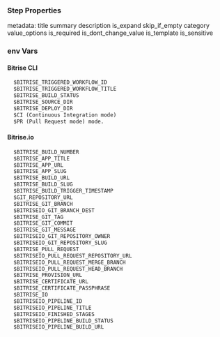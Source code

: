 ### Step Properties
metadata:
  title
  summary
  description
is_expand
skip_if_empty
category
value_options
is_required
is_dont_change_value
is_template
is_sensitive

### env Vars
#### Bitrise CLI
```txt
  $BITRISE_TRIGGERED_WORKFLOW_ID
  $BITRISE_TRIGGERED_WORKFLOW_TITLE
  $BITRISE_BUILD_STATUS
  $BITRISE_SOURCE_DIR
  $BITRISE_DEPLOY_DIR
  $CI (Continuous Integration mode)
  $PR (Pull Request mode) mode.
```
#### Bitrise.io
```txt
  $BITRISE_BUILD_NUMBER
  $BITRISE_APP_TITLE
  $BITRISE_APP_URL
  $BITRISE_APP_SLUG
  $BITRISE_BUILD_URL
  $BITRISE_BUILD_SLUG
  $BITRISE_BUILD_TRIGGER_TIMESTAMP
  $GIT_REPOSITORY_URL
  $BITRISE_GIT_BRANCH
  $BITRISEIO_GIT_BRANCH_DEST
  $BITRISE_GIT_TAG
  $BITRISE_GIT_COMMIT
  $BITRISE_GIT_MESSAGE
  $BITRISEIO_GIT_REPOSITORY_OWNER
  $BITRISEIO_GIT_REPOSITORY_SLUG
  $BITRISE_PULL_REQUEST
  $BITRISEIO_PULL_REQUEST_REPOSITORY_URL
  $BITRISEIO_PULL_REQUEST_MERGE_BRANCH
  $BITRISEIO_PULL_REQUEST_HEAD_BRANCH
  $BITRISE_PROVISION_URL
  $BITRISE_CERTIFICATE_URL
  $BITRISE_CERTIFICATE_PASSPHRASE
  $BITRISE_IO
  $BITRISEIO_PIPELINE_ID
  $BITRISEIO_PIPELINE_TITLE
  $BITRISEIO_FINISHED_STAGES
  $BITRISEIO_PIPELINE_BUILD_STATUS
  $BITRISEIO_PIPELINE_BUILD_URL
```
